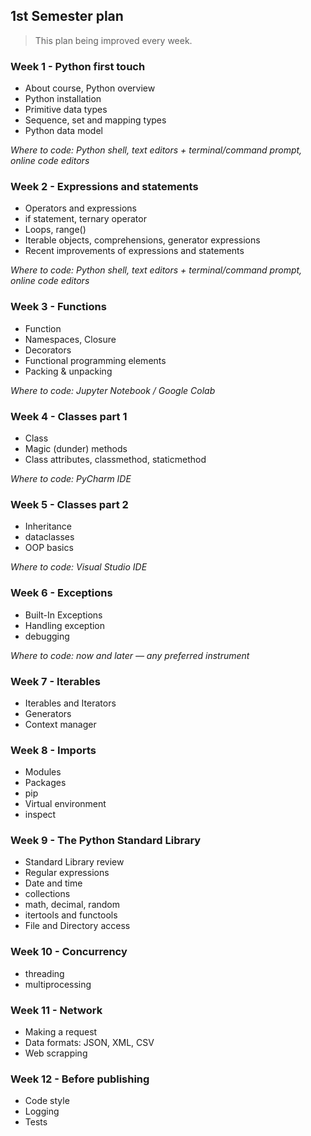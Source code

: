 ## 1st Semester plan

> This plan being improved every week.

### Week 1 - Python first touch

- About course, Python overview
- Python installation
- Primitive data types
- Sequence, set and mapping types
- Python data model

*Where to code: Python shell, text editors + terminal/command prompt, online code editors*

### Week 2 - Expressions and statements

- Operators and expressions
- if statement, ternary operator
- Loops, range()
- Iterable objects, comprehensions, generator expressions
- Recent improvements of expressions and statements

*Where to code: Python shell, text editors + terminal/command prompt, online code editors*

### Week 3 - Functions

- Function
- Namespaces, Closure
- Decorators
- Functional programming elements
- Packing & unpacking

*Where to code: Jupyter Notebook / Google Colab*

### Week 4 - Classes part 1

- Class
- Magic (dunder) methods
- Class attributes, classmethod, staticmethod

*Where to code: PyCharm IDE*

### Week 5 - Classes part 2

- Inheritance
- dataclasses
- OOP basics

*Where to code: Visual Studio IDE*

### Week 6 - Exceptions

- Built-In Exceptions
- Handling exception
- debugging

*Where to code: now and later — any preferred instrument*

### Week 7 - Iterables

- Iterables and Iterators
- Generators
- Context manager

### Week 8 - Imports

- Modules
- Packages
- pip
- Virtual environment
- inspect

### Week 9 - The Python Standard Library

- Standard Library review
- Regular expressions
- Date and time
- collections
- math, decimal, random
- itertools and functools
- File and Directory access

### Week 10 - Concurrency

- threading
- multiprocessing

### Week 11 - Network

- Making a request
- Data formats: JSON, XML, CSV
- Web scrapping

### Week 12 - Before publishing

- Code style
- Logging
- Tests